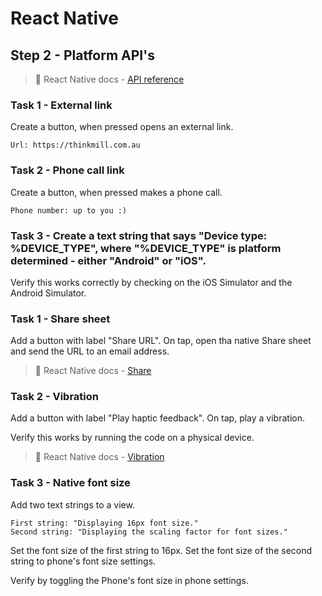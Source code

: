 # React Native

## Step 2 - Platform API's

> 📘 React Native docs - [API reference](https://reactnative.dev/docs/accessibilityinfo)

### Task 1 - External link

Create a button, when pressed opens an external link.

```
Url: https://thinkmill.com.au
```

### Task 2 - Phone call link

Create a button, when pressed makes a phone call.

```
Phone number: up to you :)
```

### Task 3 - Create a text string that says "Device type: %DEVICE_TYPE", where "%DEVICE_TYPE" is platform determined - either "Android" or "iOS".

Verify this works correctly by checking on the iOS Simulator and the Android Simulator.

### Task 1 - Share sheet

Add a button with label "Share URL". On tap, open tha native Share sheet and send the URL to an email address.

> 📘 React Native docs - [Share](https://reactnative.dev/docs/share)

### Task 2 - Vibration

Add a button with label "Play haptic feedback". On tap, play a vibration.

Verify this works by running the code on a physical device.

> 📘 React Native docs - [Vibration](https://reactnative.dev/docs/vibration)

### Task 3 - Native font size

Add two text strings to a view.

```
First string: "Displaying 16px font size."
Second string: "Displaying the scaling factor for font sizes."
```

Set the font size of the first string to 16px. Set the font size of the second string to phone's font size settings.

Verify by toggling the Phone's font size in phone settings.
